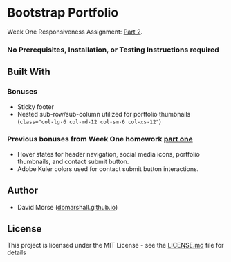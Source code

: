 # Bootstrap Portfolio

Week One Responsiveness Assignment: [Part 2](http://ucb.bootcampcontent.com/UCB-Coding-Bootcamp/09-11-2017-UCB-Class-Repository-FSF-FT/blob/master/01-week/homework/part-2/Instructions/homework-instructions.md).

### No Prerequisites, Installation, or Testing Instructions required

## Built With

### Bonuses 

* Sticky footer
* Nested sub-row/sub-column utilized for portfolio thumbnails (`class="col-lg-6 col-md-12 col-sm-6 col-xs-12"`)

### Previous bonuses from Week One homework [part one](http://ucb.bootcampcontent.com/UCB-Coding-Bootcamp/09-11-2017-UCB-Class-Repository-FSF-FT/blob/master/01-week/homework/part-1/Instructions/recommended-homework-assignment.md)

* Hover states for header navigation, social media icons, portfolio thumbnails, and contact submit button.
* Adobe Kuler colors used for contact submit button interactions. 

## Author

* David Morse ([dbmarshall.github.io](https://dbmarshall.github.io))

## License

This project is licensed under the MIT License - see the [LICENSE.md](LICENSE.md) file for details

